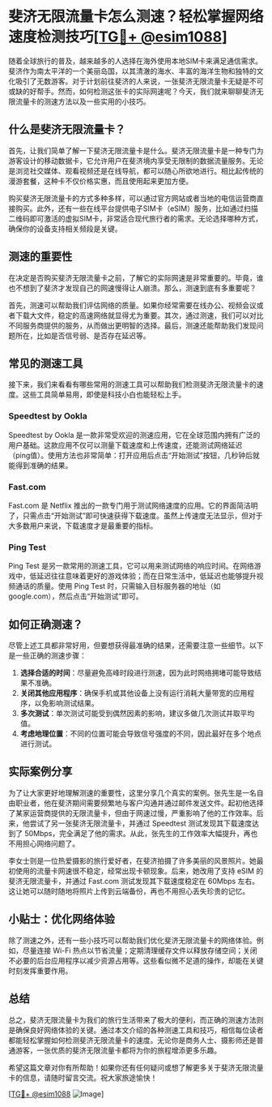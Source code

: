 # 斐济无限流量卡怎么测速？轻松掌握网络速度检测技巧[[TG💪+ @esim1088](https://t.me/s/esim1088)]

随着全球旅行的普及，越来越多的人选择在海外使用本地SIM卡来满足通信需求。斐济作为南太平洋的一个美丽岛国，以其清澈的海水、丰富的海洋生物和独特的文化吸引了无数游客。对于计划前往斐济的人来说，一张斐济无限流量卡无疑是不可或缺的好帮手。然而，如何检测这张卡的实际网速呢？今天，我们就来聊聊斐济无限流量卡的测速方法以及一些实用的小技巧。

## 什么是斐济无限流量卡？

首先，让我们简单了解一下斐济无限流量卡是什么。斐济无限流量卡是一种专门为游客设计的移动数据卡，它允许用户在斐济境内享受无限制的数据流量服务。无论是浏览社交媒体、观看视频还是在线导航，都可以随心所欲地进行。相比起传统的漫游套餐，这种卡不仅价格实惠，而且使用起来更加方便。

购买斐济无限流量卡的方式多种多样，可以通过官方网站或者当地的电信运营商直接购买。此外，还有一些在线平台提供电子SIM卡（eSIM）服务，比如通过扫描二维码即可激活的虚拟SIM卡，非常适合现代旅行者的需求。无论选择哪种方式，确保你的设备支持相关频段是关键。

## 测速的重要性

在决定是否购买斐济无限流量卡之前，了解它的实际网速是非常重要的。毕竟，谁也不想到了斐济才发现自己的网速慢得让人崩溃。那么，测速到底有多重要呢？

首先，测速可以帮助我们评估网络的质量。如果你经常需要在线办公、视频会议或者下载大文件，稳定的高速网络就显得尤为重要。其次，通过测速，我们可以对比不同服务商提供的服务，从而做出更明智的选择。最后，测速还能帮助我们发现问题所在，比如是否信号弱、是否存在延迟等。

## 常见的测速工具

接下来，我们来看看有哪些常用的测速工具可以帮助我们检测斐济无限流量卡的速度。这些工具简单易用，即使是科技小白也能轻松上手。

### Speedtest by Ookla

Speedtest by Ookla 是一款非常受欢迎的测速应用，它在全球范围内拥有广泛的用户基础。这款应用不仅可以测量下载速度和上传速度，还能测试网络延迟（ping值）。使用方法也非常简单：打开应用后点击“开始测试”按钮，几秒钟后就能得到准确的结果。

### Fast.com

Fast.com 是 Netflix 推出的一款专门用于测试网络速度的应用。它的界面简洁明了，只需点击“开始测试”即可快速获得下载速度。虽然上传速度无法显示，但对于大多数用户来说，下载速度才是最重要的指标。

### Ping Test

Ping Test 是另一款常用的测速工具，它可以用来测试网络的响应时间。在网络游戏中，低延迟往往意味着更好的游戏体验；而在日常生活中，低延迟也能够提升视频通话的质量。使用 Ping Test 时，只需输入目标服务器的地址（如 google.com），然后点击“开始测试”即可。

## 如何正确测速？

尽管上述工具都非常好用，但要想获得最准确的结果，还需要注意一些细节。以下是一些正确的测速步骤：

1. **选择合适的时间**：尽量避免高峰时段进行测速，因为此时网络拥堵可能导致结果不准确。
2. **关闭其他应用程序**：确保手机或其他设备上没有运行消耗大量带宽的应用程序，以免影响测试结果。
3. **多次测试**：单次测试可能受到偶然因素的影响，建议多做几次测试并取平均值。
4. **考虑地理位置**：不同的位置可能会导致信号强度的不同，因此最好在多个地点进行测试。

## 实际案例分享

为了让大家更好地理解测速的重要性，这里分享几个真实的案例。张先生是一名自由职业者，他在斐济期间需要频繁地与客户沟通并通过邮件发送文件。起初他选择了某家运营商提供的无限流量卡，但由于网速过慢，严重影响了他的工作效率。后来，他尝试了另一张斐济无限流量卡，并通过 Speedtest 测试发现其下载速度达到了 50Mbps，完全满足了他的需求。从此，张先生的工作效率大幅提升，再也不用担心网络问题了。

李女士则是一位热爱摄影的旅行爱好者，在斐济拍摄了许多美丽的风景照片。她最初使用的流量卡网速很不稳定，经常出现卡顿现象。后来，她改用了支持 eSIM 的斐济无限流量卡，并通过 Fast.com 测试发现其下载速度稳定在 60Mbps 左右。这让她可以随时随地将照片上传到云端备份，再也不用担心丢失珍贵的记忆。

## 小贴士：优化网络体验

除了测速之外，还有一些小技巧可以帮助我们优化斐济无限流量卡的网络体验。例如，尽量连接 Wi-Fi 热点以节省流量；定期清理缓存文件以释放存储空间；关闭不必要的后台应用程序以减少资源占用等。这些看似微不足道的操作，却能在关键时刻发挥重要作用。

## 总结

总之，斐济无限流量卡为我们的旅行生活带来了极大的便利，而正确的测速方法则是确保良好网络体验的关键。通过本文介绍的各种测速工具和技巧，相信每位读者都能轻松掌握如何检测斐济无限流量卡的速度。无论你是商务人士、摄影师还是普通游客，一张优质的斐济无限流量卡都将为你的旅程增添更多乐趣。

希望这篇文章对你有所帮助！如果你还有任何疑问或想了解更多关于斐济无限流量卡的信息，请随时留言交流。祝大家旅途愉快！

[[TG💪+ @esim1088](https://t.me/s/esim1088) ![Image](https://i.postimg.cc/4NQfJmqS/Snipaste-2025-05-13-00-14-12.png)]